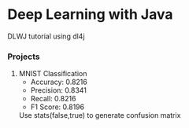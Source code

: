 <h1>Deep Learning with Java</h1>
<p>DLWJ tutorial using dl4j</p>

<h3>Projects</h3>
<ol>
    <li>MNIST Classification
        <ul>
            <li>Accuracy: 0.8216</li>
            <li>Precision: 0.8341</li>
            <li>Recall: 0.8216</li>
            <li>F1 Score: 0.8196</li>
        </ul>
        Use stats(false,true) to generate confusion matrix
    </li>
</ol>